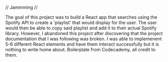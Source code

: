 // Jammming //


The goal of this project was to build a React app that searches using the Spotify API to create a 'playlist' that would display for the user. The user would then be able to copy said playlist and add it to their actual Spotify library. However, I abandoned this project after discovering that the project documentation that I was following was broken. I was able to implemenent 5-6 different React elements and have them interact successfully but it is nothing to write home about. Boilerplate from Codecademy, all credit to them.
